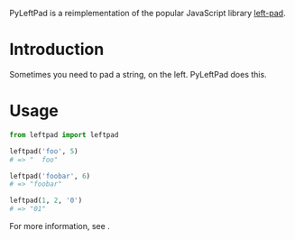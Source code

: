 PyLeftPad is a reimplementation of the popular JavaScript library
[left-pad](https://github.com/stevemao/left-pad).

<table-of-contents />

# Introduction

Sometimes you need to pad a string, on the left. PyLeftPad does this.

# Usage

```python
from leftpad import leftpad

leftpad('foo', 5)
# => "  foo"

leftpad('foobar', 6)
# => "foobar"

leftpad(1, 2, '0')
# => "01"
```

For more information, see <heading-link name="api" />.